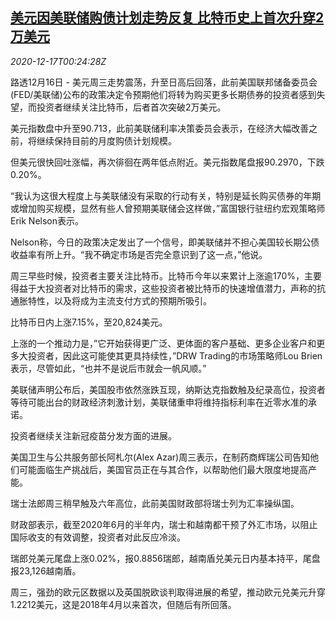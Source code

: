 <!--1608166515000-->
[美元因美联储购债计划走势反复 比特币史上首次升穿2万美元](https://cn.reuters.com/article/global-forex-1216-wedn-idCNKBS28R018)
------

<div><i>2020-12-17T00:24:28Z</i></div><p>路透12月16日 - 美元周三走势震荡，升至日高后回落，此前美国联邦储备委员会(FED/美联储)公布的政策决定令预期他们将转为购买更多长期债券的投资者感到失望，而投资者继续关注比特币，后者首次突破2万美元。</p><p>美元指数盘中升至90.713，此前美联储利率决策委员会表示，在经济大幅改善之前，将继续保持目前的月度购债计划规模。</p><p>但美元很快回吐涨幅，再次徘徊在两年低点附近。美元指数尾盘报90.2970，下跌0.20%。</p><p>“我认为这很大程度上与美联储没有采取的行动有关，特别是延长购买债券的年期或增加购买规模，显然有些人曾预期美联储会这样做，”富国银行驻纽约宏观策略师Erik Nelson表示。</p><p>Nelson称，今日的政策决定发出了一个信号，即美联储并不担心美国较长期公债收益率有所上升。“我不确定市场是否完全意识到了这一点，”他说。</p><p>周三早些时候，投资者主要关注比特币。比特币今年以来累计上涨逾170%，主要得益于大投资者对比特币的需求，这些投资者被比特币的快速增值潜力，声称的抗通胀特性，以及将成为主流支付方式的预期所吸引。</p><p>比特币日内上涨7.15%，至20,824美元。</p><p>上涨的一个推动力是，”它开始获得更广泛、更体面的客户基础、更多企业客户和更多大投资者，因此这可能使其更具持续性，”DRW Trading的市场策略师Lou Brien表示，尽管如此，“也并不是说后市就会一帆风顺。”</p><p>美联储声明公布后，美国股市依然涨跌互现，纳斯达克指数触及纪录高位，投资者等待可能出台的财政经济刺激计划，美联储重申将维持指标利率在近零水准的承诺。</p><p>投资者继续关注新冠疫苗分发方面的进展。</p><p>美国卫生与公共服务部长阿札尔(Alex Azar)周三表示，在制药商辉瑞公司告知他们可能面临生产挑战后，美国官员正在与其合作，以帮助他们最大限度地提高产能。</p><p>瑞士法郎周三稍早触及六年高位，此前美国财政部将瑞士列为汇率操纵国。</p><p>财政部表示，截至2020年6月的半年内，瑞士和越南都干预了外汇市场，以阻止国际收支的有效调整，投资者对此反应冷淡。</p><p>瑞郎兑美元尾盘上涨0.02%，报0.8856瑞郎，越南盾兑美元日内基本持平，尾盘报23,126越南盾。</p><p>周三，强劲的欧元区数据以及英国脱欧谈判取得进展的希望，推动欧元兑美元升穿1.2212美元，这是2018年4月以来首次，但随后有所回落。</p>
